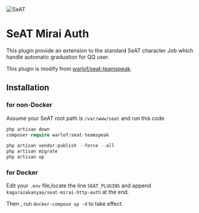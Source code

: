 ![SeAT](http://i.imgur.com/aPPOxSK.png)

# SeAT Mirai Auth

This plugin provide an extension to the standard SeAT character Job which handle automatic graduation for QQ user.

This plugin is modify from [warlof/seat-teamspeak](https://github.com/warlof/seat-teamspeak).

## Installation

### for non-Docker

Assume your SeAT root path is `/var/www/seat` and run this code

```php
php artisan down
composer require warlof/seat-teamspeak

php artisan vendor:publish --force --all
php artisan migrate
php artisan up
```

### for Docker

Edit your `.env` file,locate the line `SEAT_PLUGINS` and append `kagurazakanyaa/seat-mirai-http-auth` at the end.

Then , run `docker-compose up -d` to take effect.
